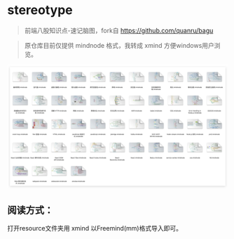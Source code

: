 # stereotype
> 前端八股知识点-速记脑图，fork自 https://github.com/quanru/bagu

> 原仓库目前仅提供 mindnode 格式，我转成 xmind 方便windows用户浏览。

![总预览](./preview.jpg)

## 阅读方式：

打开resource文件夹用 xmind 以Freemind(mm)格式导入即可。